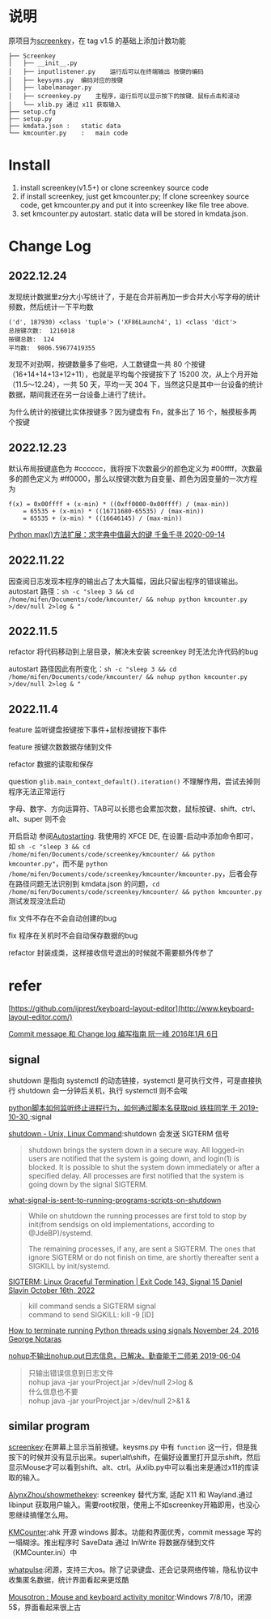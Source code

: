 # 说明

原项目为[screenkey](https://www.thregr.org/~wavexx/software/screenkey/)，在 tag v1.5 的基础上添加计数功能


```
├── Screenkey
│   ├── __init__.py
│   ├── inputlistener.py    运行后可以在终端输出 按键的编码
│   ├── keysyms.py  编码对应的按键
│   ├── labelmanager.py
│   ├── screenkey.py    主程序，运行后可以显示按下的按键、鼠标点击和滚动
│   └── xlib.py 通过 x11 获取输入
├── setup.cfg
├── setup.py
├── kmdata.json	:	static data
└── kmcounter.py	:	main code
```

# Install

1. install screenkey(v1.5+) or clone screenkey source code
2. if install screenkey, just get kmcounter.py; If clone screenkey source code, get kmcounter.py and put it into screenkey like file tree above.
3. set kmcounter.py autostart. static data will be stored in kmdata.json.

# Change Log
## 2022.12.24

发现统计数据里z分大小写统计了，于是在合并前再加一步合并大小写字母的统计频数，然后统计一下平均数

    ('d', 187930) <class 'tuple'> ('XF86Launch4', 1) <class 'dict'>
    总按键次数:  1216018
    按键总数:  124
    平均数:  9806.59677419355

发现不对劲啊，按键数量多了些吧，人工数键盘一共 80 个按键（16+14+14+13+12+11），也就是平均每个按键按下了 15200 次，从上个月开始（11.5～12.24），一共 50 天，平均一天 304 下，当然这只是其中一台设备的统计数据，期间我还在另一台设备上进行了统计。

为什么统计的按键比实体按键多？因为键盘有 Fn，就多出了 16 个，触摸板多两个按键

## 2022.12.23

默认布局按键底色为 #cccccc，我将按下次数最少的颜色定义为 #00ffff，次数最多的颜色定义为 #ff0000，那么以按键次数为自变量、颜色为因变量的一次方程为

    f(x) = 0x00ffff + (x-min) * ((0xff0000-0x00ffff) / (max-min))
        = 65535 + (x-min) * ((16711680-65535) / (max-min))
        = 65535 + (x-min) * ((16646145) / (max-min))

[Python max()方法扩展：求字典中值最大的键 千鱼千寻 2020-09-14](https://www.cnblogs.com/QianyuQian/p/13667965.html)

## 2022.11.22

因查阅日志发现本程序的输出占了太大篇幅，因此只留出程序的错误输出。autostart 路径：`sh -c "sleep 3 && cd /home/mifen/Documents/code/kmcounter/ && nohup python kmcounter.py >/dev/null 2>log & "`

## 2022.11.5
refactor 将代码移动到上层目录，解决未安装 screenkey 时无法允许代码的bug

autostart 路径因此有所变化：`sh -c "sleep 3 && cd /home/mifen/Documents/code/kmcounter/ && nohup python kmcounter.py >/dev/null 2>log & "`

## 2022.11.4

feature 监听键盘按键按下事件+鼠标按键按下事件

feature 按键次数数据存储到文件

refactor 数据的读取和保存

question `glib.main_context_default().iteration()` 不理解作用，尝试去掉则程序无法正常运行

字母、数字、方向运算符、TAB可以长摁也会累加次数，鼠标按键、shift、ctrl、alt、super 则不会

开启启动 参阅[Autostarting](https://wiki.archlinux.org/title/Autostarting). 我使用的 XFCE DE, 在设置-启动中添加命令即可，如 `sh -c "sleep 3 && cd /home/mifen/Documents/code/screenkey/kmcounter/ && python kmcounter.py"`，而不是 `python /home/mifen/Documents/code/screenkey/kmcounter/kmcounter.py`，后者会存在路径问题无法识别到 kmdata.json 的问题，`cd /home/mifen/Documents/code/screenkey/kmcounter/ && python kmcounter.py`测试发现没法启动

fix 文件不存在不会自动创建的bug

fix 程序在关机时不会自动保存数据的bug

refactor 封装成类，这样接收信号退出的时候就不需要额外传参了


# refer

[https://github.com/ijprest/keyboard-layout-editor](http://www.keyboard-layout-editor.com/)

[Commit message 和 Change log 编写指南  阮一峰 2016年1月 6日](http://www.ruanyifeng.com/blog/2016/01/commit_message_change_log.html)

## signal

shutdown 是指向 systemctl 的动态链接，systemctl 是可执行文件，可是直接执行 shutdown 会一分钟后关机，执行 systemctl 则不会唉

[python脚本如何监听终止进程行为，如何通过脚本名获取pid 铁柱同学 于 2019-10-30 ](https://blog.csdn.net/LJFPHP/article/details/102827172):signal

[shutdown - Unix, Linux Command](https://www.tutorialspoint.com/unix_commands/shutdown.htm):shutdown 会发送 SIGTERM 信号
> shutdown brings the system down in a secure way. All logged-in users are notified that the system is going down, and login(1) is blocked. It is possible to shut the system down immediately or after a specified delay. All processes are first notified that the system is going down by the signal SIGTERM. 

[what-signal-is-sent-to-running-programs-scripts-on-shutdown](https://unix.stackexchange.com/questions/499761/what-signal-is-sent-to-running-programs-scripts-on-shutdown)
> While on shutdown the running processes are first told to stop by init(from sendsigs on old implementations, according to @JdeBP)/systemd.
>
> The remaining processes, if any, are sent a SIGTERM. The ones that ignore SIGTERM or do not finish on time, are shortly thereafter sent a SIGKILL by init/systemd.

[SIGTERM: Linux Graceful Termination | Exit Code 143, Signal 15 Daniel Slavin October 16th, 2022](https://komodor.com/learn/sigterm-signal-15-exit-code-143-linux-graceful-termination/)
> kill command sends a SIGTERM signal  
> command to send SIGKILL: kill -9 [ID]

[ How to terminate running Python threads using signals November 24, 2016 George Notaras](http://www.g-loaded.eu/2016/11/24/how-to-terminate-running-python-threads-using-signals/)

[nohup不输出nohup.out日志信息，已解决。勤奋能干二师弟 2019-06-04](https://blog.csdn.net/it_erge/article/details/90799556)
> 只输出错误信息到日志文件  
> nohup java -jar yourProject.jar >/dev/null 2>log &   
> 什么信息也不要   
> nohup java -jar yourProject.jar >/dev/null 2>&1 & 

## similar program

[screenkey](https://gitlab.com/screenkey/screenkey):在屏幕上显示当前按键。keysms.py 中有 `function` 这一行，但是我按下的时候并没有显示出来。super\alt\shift，在偏好设置里打开显示shift，然后显示Mouse才可以看到shift、alt、ctrl。从xlib.py中可以看出来是通过x11的库读取的输入。

[AlynxZhou/showmethekey](https://github.com/AlynxZhou/showmethekey): screenkey 替代方案, 适配 X11 和 Wayland.通过 libinput 获取用户输入。需要root权限，使用上不如screenkey开箱即用，也没心思继续搞懂怎么用。

[KMCounter](https://github.com/telppa/KMCounter):ahk 开源 windows 脚本。功能和界面优秀，commit message 写的一塌糊涂。推出程序时 SaveData 通过 IniWrite 将数据存储到文件（KMCounter.ini）中

[whatpulse](https://whatpulse.org/):闭源，支持三大os。除了记录键盘、还会记录网络传输，隐私协议中收集匿名数据，统计界面看起来更炫酷

[Mousotron : Mouse and keyboard activity monitor](https://www.blacksunsoftware.com/mousotron.html):Windows 7/8/10，闭源 5$，界面看起来很上古
